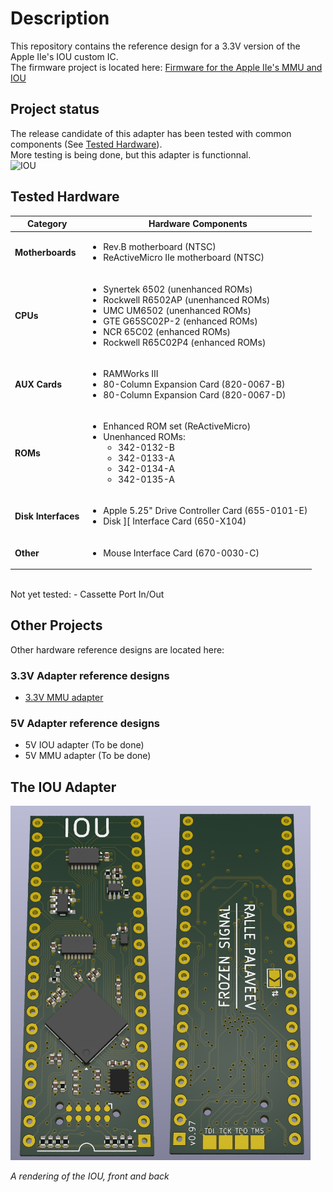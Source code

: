 # Description
This repository contains the reference design for a 3.3V version of the Apple IIe's IOU custom IC.</br>
The firmware project is located here: [Firmware for the Apple IIe's MMU and IOU](https://github.com/frozen-signal/Apple_IIe_MMU_IOU)

## Project status
The release candidate of this adapter has been tested with common components (See [Tested Hardware](#tested-hardware)).<br/>
More testing is being done, but this adapter is functionnal.
<br/>
![IOU](https://img.shields.io/badge/3.3_V_Apple_IIe_IOU-Release_Candidate-green)<br/>

## Tested Hardware

| Category         | Hardware Components |
|------------------|---------------------|
| **Motherboards** | <ul><li>Rev.B motherboard (NTSC)</li><li>ReActiveMicro IIe motherboard (NTSC)</li></ul> |
| **CPUs**         | <ul><li>Synertek 6502 (unenhanced ROMs)</li><li>Rockwell R6502AP (unenhanced ROMs)</li><li>UMC UM6502 (unenhanced ROMs)</li><li>GTE G65SC02P-2 (enhanced ROMs)</li><li>NCR 65C02 (enhanced ROMs)</li><li>Rockwell R65C02P4 (enhanced ROMs)</li></ul> |
| **AUX Cards**    | <ul><li>RAMWorks III</li><li>80-Column Expansion Card (820-0067-B)</li><li>80-Column Expansion Card (820-0067-D)</li></ul> |
| **ROMs**         | <ul><li>Enhanced ROM set (ReActiveMicro)</li><li>Unenhanced ROMs:<ul><li>342-0132-B</li><li>342-0133-A</li><li>342-0134-A</li><li>342-0135-A</li></ul></li></ul> |
| **Disk Interfaces** | <ul><li>Apple 5.25" Drive Controller Card (655-0101-E)</li><li>Disk ][ Interface Card (650-X104)</li></ul> |
| **Other**        | <ul><li>Mouse Interface Card (670-0030-C)</li></ul> |
<br/>
Not yet tested:
 - Cassette Port In/Out

## Other Projects
Other hardware reference designs are located here:
### 3.3V Adapter reference designs
- [3.3V MMU adapter](https://github.com/frozen-signal/Apple_IIe_MMU_3V3)

### 5V Adapter reference designs
- 5V IOU adapter (To be done)
- 5V MMU adapter (To be done)


## The IOU Adapter
<a align="center">
    <img src="/resources/IOU_Raytraced_v0_97.png" style="width: 480px"/>
</a>
<p><i>A rendering of the IOU, front and back</i></p>